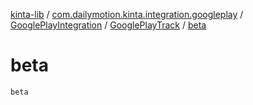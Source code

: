 [kinta-lib](../../../index.md) / [com.dailymotion.kinta.integration.googleplay](../../index.md) / [GooglePlayIntegration](../index.md) / [GooglePlayTrack](index.md) / [beta](./beta.md)

# beta

`beta`